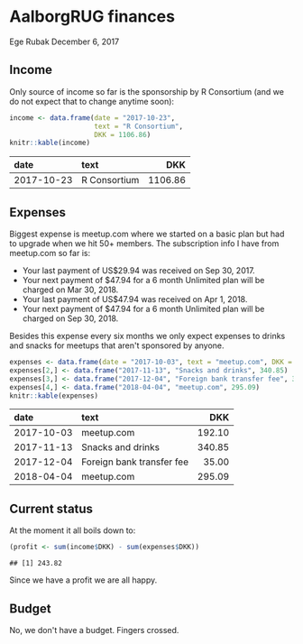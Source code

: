 AalborgRUG finances
================
Ege Rubak
December 6, 2017

Income
------

Only source of income so far is the sponsorship by R Consortium (and we do not expect that to change anytime soon):

``` r
income <- data.frame(date = "2017-10-23",
                     text = "R Consortium",
                     DKK = 1106.86)
knitr::kable(income)
```

| date       | text         |      DKK|
|:-----------|:-------------|--------:|
| 2017-10-23 | R Consortium |  1106.86|

Expenses
--------

Biggest expense is meetup.com where we started on a basic plan but had to upgrade when we hit 50+ members. The subscription info I have from meetup.com so far is:

-   Your last payment of US$29.94 was received on Sep 30, 2017.
-   Your next payment of $47.94 for a 6 month Unlimited plan will be charged on Mar 30, 2018.
-   Your last payment of US$47.94 was received on Apr 1, 2018.
-   Your next payment of $47.94 for a 6 month Unlimited plan will be charged on Sep 30, 2018.

Besides this expense every six months we only expect expenses to drinks and snacks for meetups that aren't sponsored by anyone.

``` r
expenses <- data.frame(date = "2017-10-03", text = "meetup.com", DKK = 192.10)
expenses[2,] <- data.frame("2017-11-13", "Snacks and drinks", 340.85)
expenses[3,] <- data.frame("2017-12-04", "Foreign bank transfer fee", 35.00)
expenses[4,] <- data.frame("2018-04-04", "meetup.com", 295.09)
knitr::kable(expenses)
```

| date       | text                      |     DKK|
|:-----------|:--------------------------|-------:|
| 2017-10-03 | meetup.com                |  192.10|
| 2017-11-13 | Snacks and drinks         |  340.85|
| 2017-12-04 | Foreign bank transfer fee |   35.00|
| 2018-04-04 | meetup.com                |  295.09|

Current status
--------------

At the moment it all boils down to:

``` r
(profit <- sum(income$DKK) - sum(expenses$DKK))
```

    ## [1] 243.82

Since we have a profit we are all happy.

Budget
------

No, we don't have a budget. Fingers crossed.
